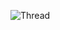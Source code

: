 ![Thread](https://user-images.githubusercontent.com/113261037/202720615-900f8e56-16e8-468c-bb09-f54a10e727a1.png)


